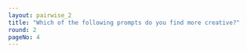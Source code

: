 ```yaml
---
layout: pairwise_2
title: "Which of the following prompts do you find more creative?"
round: 2
pageNo: 4
---
```

